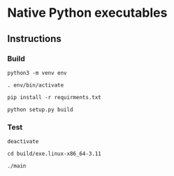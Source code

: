 # Native Python executables

## Instructions

### Build

```
python3 -m venv env

. env/bin/activate

pip install -r requirments.txt

python setup.py build
```

### Test

```
deactivate

cd build/exe.linux-x86_64-3.11

./main
```
